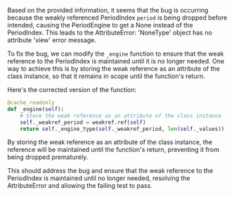 Based on the provided information, it seems that the bug is occurring because the weakly referenced PeriodIndex `period` is being dropped before intended, causing the PeriodEngine to get a None instead of the PeriodIndex. This leads to the AttributeError: 'NoneType' object has no attribute 'view' error message.

To fix the bug, we can modify the `_engine` function to ensure that the weak reference to the PeriodIndex is maintained until it is no longer needed. One way to achieve this is by storing the weak reference as an attribute of the class instance, so that it remains in scope until the function's return.

Here's the corrected version of the function:

```python
@cache_readonly
def _engine(self):
    # Store the weak reference as an attribute of the class instance
    self._weakref_period = weakref.ref(self)
    return self._engine_type(self._weakref_period, len(self._values))
```

By storing the weak reference as an attribute of the class instance, the reference will be maintained until the function's return, preventing it from being dropped prematurely.

This should address the bug and ensure that the weak reference to the PeriodIndex is maintained until no longer needed, resolving the AttributeError and allowing the failing test to pass.